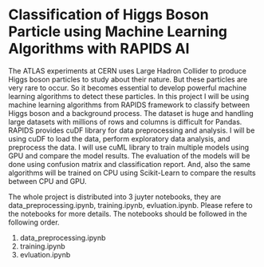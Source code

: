 # Classification of Higgs Boson Particle using Machine Learning Algorithms with RAPIDS AI
The ATLAS experiments at CERN uses Large Hadron Collider to produce Higgs boson particles to study about their nature. But these particles are very rare to occur. So it becomes essential to develop powerful machine learning algorithms to detect these particles. In this project I will be using machine learning algorithms from RAPIDS framework to classify between Higgs boson and a background process. The dataset is huge and handling large datasets with millions of rows and columns is difficult for Pandas. RAPIDS provides cuDF library for data preprocessing and analysis. I will be using cuDF to load the data, perform exploratory data analysis, and preprocess the data. I will use cuML library to train multiple models using GPU and compare the model results. The evaluation of the models will be done using confusion matrix and classification report. And, also the same algorithms will be trained on CPU using Scikit-Learn to compare the results between CPU and GPU. 

The whole project is distributed into 3 juyter notebooks, they are data_preprocessing.ipynb, training.ipynb, evluation.ipynb. Please refere to the notebooks for more details. The notebooks should be followed in the following order.
1. data_preprocessing.ipynb
2. training.ipynb
3. evluation.ipynb
